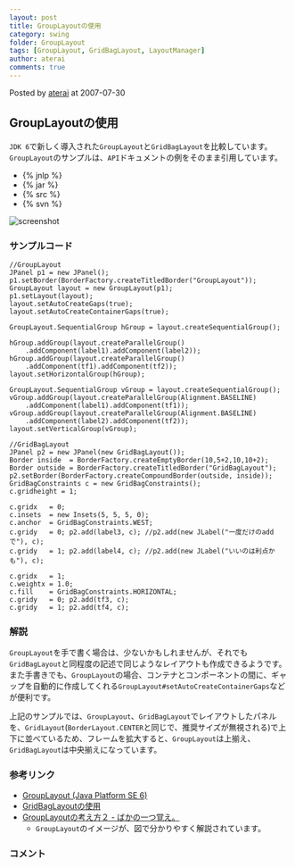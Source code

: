 ```yaml
---
layout: post
title: GroupLayoutの使用
category: swing
folder: GroupLayout
tags: [GroupLayout, GridBagLayout, LayoutManager]
author: aterai
comments: true
---
```


Posted by [aterai](http://terai.xrea.jp/aterai.html) at 2007-07-30

## GroupLayoutの使用
`JDK 6`で新しく導入された`GroupLayout`と`GridBagLayout`を比較しています。`GroupLayout`のサンプルは、`API`ドキュメントの例をそのまま引用しています。

- {% jnlp %}
- {% jar %}
- {% src %}
- {% svn %}

<!-- dummy comment line for breaking list -->

![screenshot](https://lh5.googleusercontent.com/_9Z4BYR88imo/TQTNn9AdVUI/AAAAAAAAAbE/yOFdtRVr6P4/s800/GroupLayout.png)

### サンプルコード
<pre class="prettyprint"><code>//GroupLayout
JPanel p1 = new JPanel();
p1.setBorder(BorderFactory.createTitledBorder("GroupLayout"));
GroupLayout layout = new GroupLayout(p1);
p1.setLayout(layout);
layout.setAutoCreateGaps(true);
layout.setAutoCreateContainerGaps(true);

GroupLayout.SequentialGroup hGroup = layout.createSequentialGroup();

hGroup.addGroup(layout.createParallelGroup()
    .addComponent(label1).addComponent(label2));
hGroup.addGroup(layout.createParallelGroup()
    .addComponent(tf1).addComponent(tf2));
layout.setHorizontalGroup(hGroup);

GroupLayout.SequentialGroup vGroup = layout.createSequentialGroup();
vGroup.addGroup(layout.createParallelGroup(Alignment.BASELINE)
    .addComponent(label1).addComponent(tf1));
vGroup.addGroup(layout.createParallelGroup(Alignment.BASELINE)
    .addComponent(label2).addComponent(tf2));
layout.setVerticalGroup(vGroup);
</code></pre>

<pre class="prettyprint"><code>//GridBagLayout
JPanel p2 = new JPanel(new GridBagLayout());
Border inside  = BorderFactory.createEmptyBorder(10,5+2,10,10+2);
Border outside = BorderFactory.createTitledBorder("GridBagLayout");
p2.setBorder(BorderFactory.createCompoundBorder(outside, inside));
GridBagConstraints c = new GridBagConstraints();
c.gridheight = 1;

c.gridx   = 0;
c.insets  = new Insets(5, 5, 5, 0);
c.anchor  = GridBagConstraints.WEST;
c.gridy   = 0; p2.add(label3, c); //p2.add(new JLabel("一度だけのaddで"), c);
c.gridy   = 1; p2.add(label4, c); //p2.add(new JLabel("いいのは利点かも"), c);

c.gridx   = 1;
c.weightx = 1.0;
c.fill    = GridBagConstraints.HORIZONTAL;
c.gridy   = 0; p2.add(tf3, c);
c.gridy   = 1; p2.add(tf4, c);
</code></pre>

### 解説
`GroupLayout`を手で書く場合は、少ないかもしれませんが、それでも`GridBagLayout`と同程度の記述で同じようなレイアウトも作成できるようです。また手書きでも、`GroupLayout`の場合、コンテナとコンポーネントの間に、ギャップを自動的に作成してくれる`GroupLayout#setAutoCreateContainerGaps`などが便利です。

上記のサンプルでは、`GroupLayout`、`GridBagLayout`でレイアウトしたパネルを、`GridLayout`(`BorderLayout.CENTER`と同じで、推奨サイズが無視される)で上下に並べているため、フレームを拡大すると、`GroupLayout`は上揃え、`GridBagLayout`は中央揃えになっています。

### 参考リンク
- [GroupLayout (Java Platform SE 6)](http://docs.oracle.com/javase/jp/6/api/javax/swing/GroupLayout.html)
- [GridBagLayoutの使用](http://terai.xrea.jp/Swing/GridBagLayout.html)
- [GroupLayoutの考え方２ - ばかの一つ覚え。](http://d.hatena.ne.jp/jawagenjin/20080127/1201444435)
    - `GroupLayout`のイメージが、図で分かりやすく解説されています。

<!-- dummy comment line for breaking list -->

### コメント
